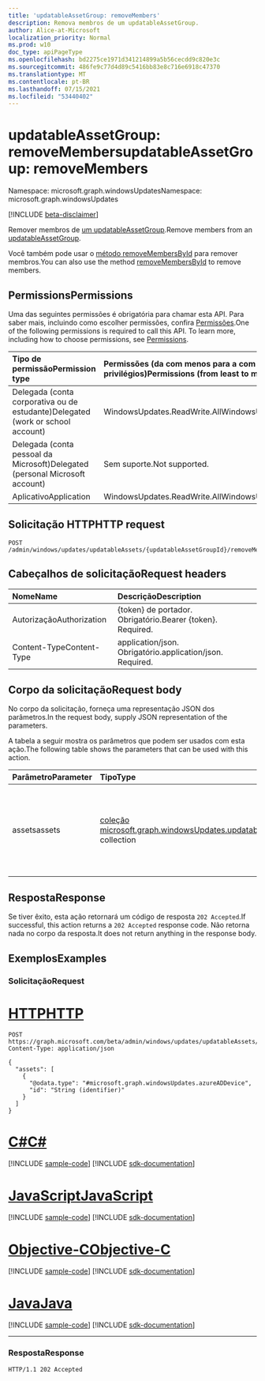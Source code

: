 ```yaml
---
title: 'updatableAssetGroup: removeMembers'
description: Remova membros de um updatableAssetGroup.
author: Alice-at-Microsoft
localization_priority: Normal
ms.prod: w10
doc_type: apiPageType
ms.openlocfilehash: bd2275ce1971d341214899a5b56cecdd9c820e3c
ms.sourcegitcommit: 486fe9c77d4d89c5416bb83e8c716e6918c47370
ms.translationtype: MT
ms.contentlocale: pt-BR
ms.lasthandoff: 07/15/2021
ms.locfileid: "53440402"
---
```

# <a name="updatableassetgroup-removemembers"></a><span data-ttu-id="fd5c5-103">updatableAssetGroup: removeMembers</span><span class="sxs-lookup"><span data-stu-id="fd5c5-103">updatableAssetGroup: removeMembers</span></span>
<span data-ttu-id="fd5c5-104">Namespace: microsoft.graph.windowsUpdates</span><span class="sxs-lookup"><span data-stu-id="fd5c5-104">Namespace: microsoft.graph.windowsUpdates</span></span>

[!INCLUDE [beta-disclaimer](../../includes/beta-disclaimer.md)]

<span data-ttu-id="fd5c5-105">Remover membros de [um updatableAssetGroup](../resources/windowsupdates-updatableassetgroup.md).</span><span class="sxs-lookup"><span data-stu-id="fd5c5-105">Remove members from an [updatableAssetGroup](../resources/windowsupdates-updatableassetgroup.md).</span></span>

<span data-ttu-id="fd5c5-106">Você também pode usar o [método removeMembersById](windowsupdates-updatableassetgroup-removemembersbyid.md) para remover membros.</span><span class="sxs-lookup"><span data-stu-id="fd5c5-106">You can also use the method [removeMembersById](windowsupdates-updatableassetgroup-removemembersbyid.md) to remove members.</span></span>

## <a name="permissions"></a><span data-ttu-id="fd5c5-107">Permissions</span><span class="sxs-lookup"><span data-stu-id="fd5c5-107">Permissions</span></span>
<span data-ttu-id="fd5c5-p101">Uma das seguintes permissões é obrigatória para chamar esta API. Para saber mais, incluindo como escolher permissões, confira [Permissões](/graph/permissions-reference).</span><span class="sxs-lookup"><span data-stu-id="fd5c5-p101">One of the following permissions is required to call this API. To learn more, including how to choose permissions, see [Permissions](/graph/permissions-reference).</span></span>

|<span data-ttu-id="fd5c5-110">Tipo de permissão</span><span class="sxs-lookup"><span data-stu-id="fd5c5-110">Permission type</span></span>|<span data-ttu-id="fd5c5-111">Permissões (da com menos para a com mais privilégios)</span><span class="sxs-lookup"><span data-stu-id="fd5c5-111">Permissions (from least to most privileged)</span></span>|
|:---|:---|
|<span data-ttu-id="fd5c5-112">Delegada (conta corporativa ou de estudante)</span><span class="sxs-lookup"><span data-stu-id="fd5c5-112">Delegated (work or school account)</span></span>|<span data-ttu-id="fd5c5-113">WindowsUpdates.ReadWrite.All</span><span class="sxs-lookup"><span data-stu-id="fd5c5-113">WindowsUpdates.ReadWrite.All</span></span>|
|<span data-ttu-id="fd5c5-114">Delegada (conta pessoal da Microsoft)</span><span class="sxs-lookup"><span data-stu-id="fd5c5-114">Delegated (personal Microsoft account)</span></span>|<span data-ttu-id="fd5c5-115">Sem suporte.</span><span class="sxs-lookup"><span data-stu-id="fd5c5-115">Not supported.</span></span>|
|<span data-ttu-id="fd5c5-116">Aplicativo</span><span class="sxs-lookup"><span data-stu-id="fd5c5-116">Application</span></span>|<span data-ttu-id="fd5c5-117">WindowsUpdates.ReadWrite.All</span><span class="sxs-lookup"><span data-stu-id="fd5c5-117">WindowsUpdates.ReadWrite.All</span></span>|

## <a name="http-request"></a><span data-ttu-id="fd5c5-118">Solicitação HTTP</span><span class="sxs-lookup"><span data-stu-id="fd5c5-118">HTTP request</span></span>

<!-- {
  "blockType": "ignored"
}
-->
``` http
POST /admin/windows/updates/updatableAssets/{updatableAssetGroupId}/removeMembers
```

## <a name="request-headers"></a><span data-ttu-id="fd5c5-119">Cabeçalhos de solicitação</span><span class="sxs-lookup"><span data-stu-id="fd5c5-119">Request headers</span></span>
|<span data-ttu-id="fd5c5-120">Nome</span><span class="sxs-lookup"><span data-stu-id="fd5c5-120">Name</span></span>|<span data-ttu-id="fd5c5-121">Descrição</span><span class="sxs-lookup"><span data-stu-id="fd5c5-121">Description</span></span>|
|:---|:---|
|<span data-ttu-id="fd5c5-122">Autorização</span><span class="sxs-lookup"><span data-stu-id="fd5c5-122">Authorization</span></span>|<span data-ttu-id="fd5c5-p102">{token} de portador. Obrigatório.</span><span class="sxs-lookup"><span data-stu-id="fd5c5-p102">Bearer {token}. Required.</span></span>|
|<span data-ttu-id="fd5c5-125">Content-Type</span><span class="sxs-lookup"><span data-stu-id="fd5c5-125">Content-Type</span></span>|<span data-ttu-id="fd5c5-p103">application/json. Obrigatório.</span><span class="sxs-lookup"><span data-stu-id="fd5c5-p103">application/json. Required.</span></span>|

## <a name="request-body"></a><span data-ttu-id="fd5c5-128">Corpo da solicitação</span><span class="sxs-lookup"><span data-stu-id="fd5c5-128">Request body</span></span>
<span data-ttu-id="fd5c5-129">No corpo da solicitação, forneça uma representação JSON dos parâmetros.</span><span class="sxs-lookup"><span data-stu-id="fd5c5-129">In the request body, supply JSON representation of the parameters.</span></span>

<span data-ttu-id="fd5c5-130">A tabela a seguir mostra os parâmetros que podem ser usados com esta ação.</span><span class="sxs-lookup"><span data-stu-id="fd5c5-130">The following table shows the parameters that can be used with this action.</span></span>

|<span data-ttu-id="fd5c5-131">Parâmetro</span><span class="sxs-lookup"><span data-stu-id="fd5c5-131">Parameter</span></span>|<span data-ttu-id="fd5c5-132">Tipo</span><span class="sxs-lookup"><span data-stu-id="fd5c5-132">Type</span></span>|<span data-ttu-id="fd5c5-133">Descrição</span><span class="sxs-lookup"><span data-stu-id="fd5c5-133">Description</span></span>|
|:---|:---|:---|
|<span data-ttu-id="fd5c5-134">assets</span><span class="sxs-lookup"><span data-stu-id="fd5c5-134">assets</span></span>|<span data-ttu-id="fd5c5-135">[coleção microsoft.graph.windowsUpdates.updatableAsset](../resources/windowsupdates-updatableasset.md)</span><span class="sxs-lookup"><span data-stu-id="fd5c5-135">[microsoft.graph.windowsUpdates.updatableAsset](../resources/windowsupdates-updatableasset.md) collection</span></span>|<span data-ttu-id="fd5c5-136">Lista de **recursos updatableAsset** para remover como membros do **updatableAssetGroup**.</span><span class="sxs-lookup"><span data-stu-id="fd5c5-136">List of **updatableAsset** resources to remove as members of the **updatableAssetGroup**.</span></span>|

## <a name="response"></a><span data-ttu-id="fd5c5-137">Resposta</span><span class="sxs-lookup"><span data-stu-id="fd5c5-137">Response</span></span>

<span data-ttu-id="fd5c5-138">Se tiver êxito, esta ação retornará um código de resposta `202 Accepted`.</span><span class="sxs-lookup"><span data-stu-id="fd5c5-138">If successful, this action returns a `202 Accepted` response code.</span></span> <span data-ttu-id="fd5c5-139">Não retorna nada no corpo da resposta.</span><span class="sxs-lookup"><span data-stu-id="fd5c5-139">It does not return anything in the response body.</span></span>

## <a name="examples"></a><span data-ttu-id="fd5c5-140">Exemplos</span><span class="sxs-lookup"><span data-stu-id="fd5c5-140">Examples</span></span>

### <a name="request"></a><span data-ttu-id="fd5c5-141">Solicitação</span><span class="sxs-lookup"><span data-stu-id="fd5c5-141">Request</span></span>

# <a name="http"></a>[<span data-ttu-id="fd5c5-142">HTTP</span><span class="sxs-lookup"><span data-stu-id="fd5c5-142">HTTP</span></span>](#tab/http)
<!-- {
  "blockType": "request",
  "name": "updatableassetgroup_removemembers"
}
-->
``` http
POST https://graph.microsoft.com/beta/admin/windows/updates/updatableAssets/{updatableAssetGroupId}/removeMembers
Content-Type: application/json

{
  "assets": [
    {
      "@odata.type": "#microsoft.graph.windowsUpdates.azureADDevice",
      "id": "String (identifier)"
    }
  ]
}
```
# <a name="c"></a>[<span data-ttu-id="fd5c5-143">C#</span><span class="sxs-lookup"><span data-stu-id="fd5c5-143">C#</span></span>](#tab/csharp)
[!INCLUDE [sample-code](../includes/snippets/csharp/updatableassetgroup-removemembers-csharp-snippets.md)]
[!INCLUDE [sdk-documentation](../includes/snippets/snippets-sdk-documentation-link.md)]

# <a name="javascript"></a>[<span data-ttu-id="fd5c5-144">JavaScript</span><span class="sxs-lookup"><span data-stu-id="fd5c5-144">JavaScript</span></span>](#tab/javascript)
[!INCLUDE [sample-code](../includes/snippets/javascript/updatableassetgroup-removemembers-javascript-snippets.md)]
[!INCLUDE [sdk-documentation](../includes/snippets/snippets-sdk-documentation-link.md)]

# <a name="objective-c"></a>[<span data-ttu-id="fd5c5-145">Objective-C</span><span class="sxs-lookup"><span data-stu-id="fd5c5-145">Objective-C</span></span>](#tab/objc)
[!INCLUDE [sample-code](../includes/snippets/objc/updatableassetgroup-removemembers-objc-snippets.md)]
[!INCLUDE [sdk-documentation](../includes/snippets/snippets-sdk-documentation-link.md)]

# <a name="java"></a>[<span data-ttu-id="fd5c5-146">Java</span><span class="sxs-lookup"><span data-stu-id="fd5c5-146">Java</span></span>](#tab/java)
[!INCLUDE [sample-code](../includes/snippets/java/updatableassetgroup-removemembers-java-snippets.md)]
[!INCLUDE [sdk-documentation](../includes/snippets/snippets-sdk-documentation-link.md)]

---


### <a name="response"></a><span data-ttu-id="fd5c5-147">Resposta</span><span class="sxs-lookup"><span data-stu-id="fd5c5-147">Response</span></span>

<!-- {
  "blockType": "response",
  "truncated": true
}
-->
``` http
HTTP/1.1 202 Accepted
```
